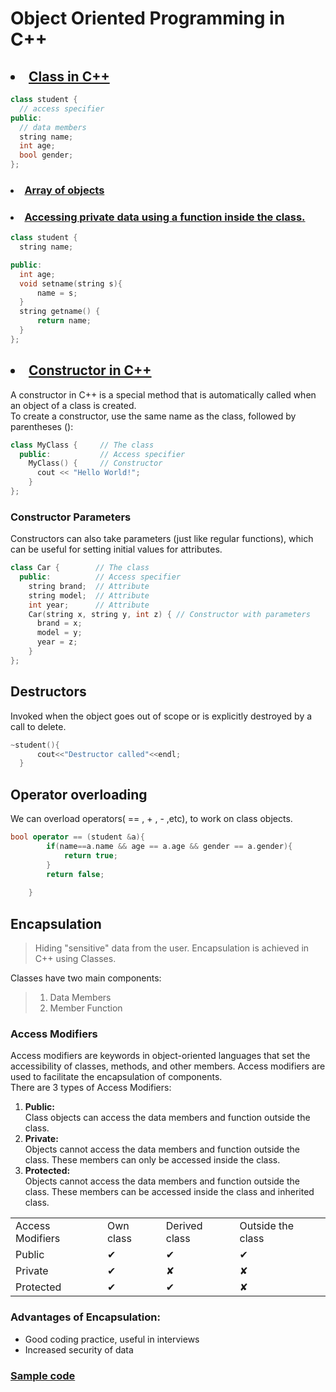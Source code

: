 # Object Oriented Programming in C++

## <li> <a href="class.cpp">Class in C++</a>
```C++
class student {
  // access specifier
public:
  // data members
  string name;
  int age;
  bool gender;
};
```

### <li><a href="class2.cpp">Array of objects</a>

### <li><a href="class3.cpp">Accessing private data using a function inside the class.</a>
```C++
class student {
  string name;

public:
  int age;
  void setname(string s){
      name = s;
  }
  string getname() { 
      return name; 
  }
};
```

## <li><a href="class4.cpp">Constructor in C++</a>
A constructor in C++ is a special method that is automatically called when an object of a class is created.<br>To create a constructor, use the same name as the class, followed by parentheses ():
```C++
class MyClass {     // The class
  public:           // Access specifier
    MyClass() {     // Constructor
      cout << "Hello World!";
    }
};
```

### Constructor Parameters
Constructors can also take parameters (just like regular functions), which can be useful for setting initial values for attributes.


```C++
class Car {        // The class
  public:          // Access specifier
    string brand;  // Attribute
    string model;  // Attribute
    int year;      // Attribute
    Car(string x, string y, int z) { // Constructor with parameters
      brand = x;
      model = y;
      year = z;
    }
};
```

## Destructors
Invoked when the object goes out of scope or is explicitly destroyed by a call to delete.
```C++
~student(){
      cout<<"Destructor called"<<endl;
  }
```

## Operator overloading
We can overload operators( == , + , - ,etc), to work on class objects.
```C++
bool operator == (student &a){
        if(name==a.name && age == a.age && gender == a.gender){
            return true;
        }
        return false;
        
    }
```

## Encapsulation
> Hiding "sensitive" data from the user.  Encapsulation is achieved in C++ using
Classes.

Classes have two main components:
> 1. Data Members
> 2. Member Function

### Access Modifiers
Access modifiers are keywords in object-oriented languages that set the
accessibility of classes, methods, and other members. Access modifiers are used
to facilitate the encapsulation of components.<br>
There are 3 types of Access Modifiers:<br>
1. <b> Public:</b><br> Class objects can access the data members and function outside the
class.
2. <b> Private: </b><br>Objects cannot access the data members and function outside the
class. These members can only be accessed inside the class.
3. <b> Protected:</b><br> Objects cannot access the data members and function outside
the class. These members can be accessed inside the class and inherited
class.

<table>
<tr><td>Access Modifiers</td><td>Own class</td><td>Derived class</td><td>Outside the class</td></tr><tr><td>Public</td><td>✔</td><td>✔</td><td>✔</td></tr><tr><td>Private</td><td>✔</td><td>✘</td><td>✘</td></tr><tr><td>Protected</td><td>✔</td><td>✔</td><td>✘</td></tr></table>


### Advantages of Encapsulation:

- Good coding practice, useful in interviews
- Increased security of data
### <a href="encapsulation.cpp">Sample code</a>
